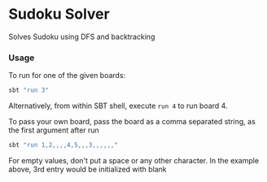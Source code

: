 # Sudoku Solver

Solves Sudoku using DFS and backtracking

### Usage

To run for one of the given boards:
```bash
sbt "run 3"
```

Alternatively, from within SBT shell, execute ```run 4``` to run board 4.

To pass your own board, pass the board as a comma separated string, as the first argument after run
```bash
sbt "run 1,2,,,,4,5,,,3,,,,,,"
```
For empty values, don't put a space or any other character. In the example above, 3rd entry would be initialized with 
blank